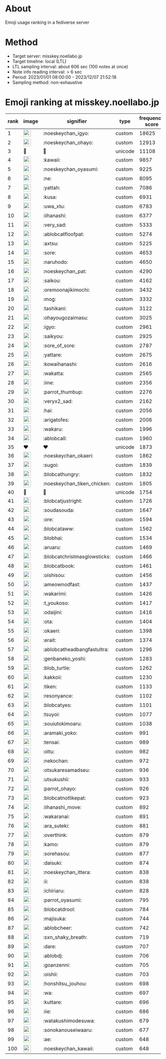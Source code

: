 # About
Emoji usage ranking in a fediverse server

# Method
- Target server: misskey.noellabo.jp
- Target timeline: local (LTL)
- LTL sampling interval: about 606 sec (100 notes at once)
- Note info reading interval: > 6 sec
- Period: 2023/01/01 08:00:00 - 2023/12/07 21:52:18 
- Sampling method: non-exhaustive

# Emoji ranking at misskey.noellabo.jp

|rank|image|signifier|type|frequency score|
|----|----|----|----|----|
|1|<img height="24" src="https://misskey.noellabo.jp/emoji/noeskeychan_igyo.webp">|:noeskeychan_igyo:|custom|18625|
|2|<img height="24" src="https://misskey.noellabo.jp/emoji/noeskeychan_ohayo.webp">|:noeskeychan_ohayo:|custom|12913|
|3|🎉|🎉|unicode|11108|
|4|<img height="24" src="https://misskey.noellabo.jp/emoji/kawaii.webp">|:kawaii:|custom|9857|
|5|<img height="24" src="https://misskey.noellabo.jp/emoji/noeskeychan_oyasumi.webp">|:noeskeychan_oyasumi:|custom|9225|
|6|<img height="24" src="https://misskey.noellabo.jp/emoji/ne.webp">|:ne:|custom|8095|
|7|<img height="24" src="https://misskey.noellabo.jp/emoji/yattah.webp">|:yattah:|custom|7086|
|8|<img height="24" src="https://misskey.noellabo.jp/emoji/kusa.webp">|:kusa:|custom|6931|
|9|<img height="24" src="https://misskey.noellabo.jp/emoji/uwa_xtu.webp">|:uwa_xtu:|custom|6783|
|10|<img height="24" src="https://misskey.noellabo.jp/emoji/iihanashi.webp">|:iihanashi:|custom|6377|
|11|<img height="24" src="https://misskey.noellabo.jp/emoji/very_sad.webp">|:very_sad:|custom|5333|
|12|<img height="24" src="https://misskey.noellabo.jp/emoji/ablobcatfloofpat.webp">|:ablobcatfloofpat:|custom|5274|
|13|<img height="24" src="https://misskey.noellabo.jp/emoji/axtsu.webp">|:axtsu:|custom|5225|
|14|<img height="24" src="https://misskey.noellabo.jp/emoji/sore.webp">|:sore:|custom|4653|
|15|<img height="24" src="https://misskey.noellabo.jp/emoji/naruhodo.webp">|:naruhodo:|custom|4650|
|16|<img height="24" src="https://misskey.noellabo.jp/emoji/noeskeychan_pat.webp">|:noeskeychan_pat:|custom|4290|
|17|<img height="24" src="https://misskey.noellabo.jp/emoji/saikou.webp">|:saikou:|custom|4162|
|18|<img height="24" src="https://misskey.noellabo.jp/emoji/oremoonajikimochi.webp">|:oremoonajikimochi:|custom|3432|
|19|<img height="24" src="https://misskey.noellabo.jp/emoji/mog.webp">|:mog:|custom|3332|
|20|<img height="24" src="https://misskey.noellabo.jp/emoji/tashikani.webp">|:tashikani:|custom|3122|
|21|<img height="24" src="https://misskey.noellabo.jp/emoji/ohayougozaimasu.webp">|:ohayougozaimasu:|custom|3025|
|22|<img height="24" src="https://misskey.noellabo.jp/emoji/igyo.webp">|:igyo:|custom|2961|
|23|<img height="24" src="https://misskey.noellabo.jp/emoji/saikyou.webp">|:saikyou:|custom|2925|
|24|<img height="24" src="https://misskey.noellabo.jp/emoji/sore_of_sore.webp">|:sore_of_sore:|custom|2787|
|25|<img height="24" src="https://misskey.noellabo.jp/emoji/yattare.webp">|:yattare:|custom|2675|
|26|<img height="24" src="https://misskey.noellabo.jp/emoji/kowaihanashi.webp">|:kowaihanashi:|custom|2616|
|27|<img height="24" src="https://misskey.noellabo.jp/emoji/wakatta.webp">|:wakatta:|custom|2565|
|28|<img height="24" src="https://misskey.noellabo.jp/emoji/iine.webp">|:iine:|custom|2356|
|29|<img height="24" src="https://misskey.noellabo.jp/emoji/parrot_thumbup.webp">|:parrot_thumbup:|custom|2276|
|30|<img height="24" src="https://misskey.noellabo.jp/emoji/veryx2_sad.webp">|:veryx2_sad:|custom|2162|
|31|<img height="24" src="https://misskey.noellabo.jp/emoji/hai.webp">|:hai:|custom|2056|
|32|<img height="24" src="https://misskey.noellabo.jp/emoji/arigatofes.webp">|:arigatofes:|custom|2006|
|33|<img height="24" src="https://misskey.noellabo.jp/emoji/wakaru.webp">|:wakaru:|custom|1996|
|34|<img height="24" src="https://misskey.noellabo.jp/emoji/ablobcall.webp">|:ablobcall:|custom|1960|
|35|❤|❤|unicode|1873|
|36|<img height="24" src="https://misskey.noellabo.jp/emoji/noeskeychan_okaeri.webp">|:noeskeychan_okaeri:|custom|1862|
|37|<img height="24" src="https://misskey.noellabo.jp/emoji/sugoi.webp">|:sugoi:|custom|1839|
|38|<img height="24" src="https://misskey.noellabo.jp/emoji/blobcathungry.webp">|:blobcathungry:|custom|1832|
|39|<img height="24" src="https://misskey.noellabo.jp/emoji/noeskeychan_tiken_chicken.webp">|:noeskeychan_tiken_chicken:|custom|1805|
|40|🍗|🍗|unicode|1754|
|41|<img height="24" src="https://misskey.noellabo.jp/emoji/blobcatjustright.webp">|:blobcatjustright:|custom|1726|
|42|<img height="24" src="https://misskey.noellabo.jp/emoji/soudasouda.webp">|:soudasouda:|custom|1647|
|43|<img height="24" src="https://misskey.noellabo.jp/emoji/ore.webp">|:ore:|custom|1594|
|44|<img height="24" src="https://misskey.noellabo.jp/emoji/blobcataww.webp">|:blobcataww:|custom|1562|
|45|<img height="24" src="https://misskey.noellabo.jp/emoji/blobhai.webp">|:blobhai:|custom|1534|
|46|<img height="24" src="https://misskey.noellabo.jp/emoji/aruaru.webp">|:aruaru:|custom|1469|
|47|<img height="24" src="https://misskey.noellabo.jp/emoji/blobcatchristmasglowsticks.webp">|:blobcatchristmasglowsticks:|custom|1466|
|48|<img height="24" src="https://misskey.noellabo.jp/emoji/blobcatbook.webp">|:blobcatbook:|custom|1461|
|49|<img height="24" src="https://misskey.noellabo.jp/emoji/oishisou.webp">|:oishisou:|custom|1456|
|50|<img height="24" src="https://misskey.noellabo.jp/emoji/ameownodfast.webp">|:ameownodfast:|custom|1437|
|51|<img height="24" src="https://misskey.noellabo.jp/emoji/wakarimi.webp">|:wakarimi:|custom|1426|
|52|<img height="24" src="https://misskey.noellabo.jp/emoji/t_youkoso.webp">|:t_youkoso:|custom|1417|
|53|<img height="24" src="https://misskey.noellabo.jp/emoji/odaijini.webp">|:odaijini:|custom|1416|
|54|<img height="24" src="https://misskey.noellabo.jp/emoji/ota.webp">|:ota:|custom|1404|
|55|<img height="24" src="https://misskey.noellabo.jp/emoji/okaeri.webp">|:okaeri:|custom|1398|
|56|<img height="24" src="https://misskey.noellabo.jp/emoji/erait.webp">|:erait:|custom|1374|
|57|<img height="24" src="https://misskey.noellabo.jp/emoji/ablobcatheadbangfastultra.webp">|:ablobcatheadbangfastultra:|custom|1296|
|58|<img height="24" src="https://misskey.noellabo.jp/emoji/genbaneko_yoshi.webp">|:genbaneko_yoshi:|custom|1283|
|59|<img height="24" src="https://misskey.noellabo.jp/emoji/blob_turtle.webp">|:blob_turtle:|custom|1262|
|60|<img height="24" src="https://misskey.noellabo.jp/emoji/kakkoii.webp">|:kakkoii:|custom|1230|
|61|<img height="24" src="https://misskey.noellabo.jp/emoji/tiken.webp">|:tiken:|custom|1133|
|62|<img height="24" src="https://misskey.noellabo.jp/emoji/resonyance.webp">|:resonyance:|custom|1102|
|63|<img height="24" src="https://misskey.noellabo.jp/emoji/blobcatyes.webp">|:blobcatyes:|custom|1101|
|64|<img height="24" src="https://misskey.noellabo.jp/emoji/tsuyoi.webp">|:tsuyoi:|custom|1077|
|65|<img height="24" src="https://misskey.noellabo.jp/emoji/souiutokimoaru.webp">|:souiutokimoaru:|custom|1038|
|66|<img height="24" src="https://misskey.noellabo.jp/emoji/aramaki_yoko.webp">|:aramaki_yoko:|custom|991|
|67|<img height="24" src="https://misskey.noellabo.jp/emoji/tensai.webp">|:tensai:|custom|989|
|68|<img height="24" src="https://misskey.noellabo.jp/emoji/oltu.webp">|:oltu:|custom|982|
|69|<img height="24" src="https://misskey.noellabo.jp/emoji/nekochan.webp">|:nekochan:|custom|972|
|70|<img height="24" src="https://misskey.noellabo.jp/emoji/otsukaresamadseu.webp">|:otsukaresamadseu:|custom|936|
|71|<img height="24" src="https://misskey.noellabo.jp/emoji/utsukushii.webp">|:utsukushii:|custom|933|
|72|<img height="24" src="https://misskey.noellabo.jp/emoji/parrot_ohayo.webp">|:parrot_ohayo:|custom|926|
|73|<img height="24" src="https://misskey.noellabo.jp/emoji/blobcatnotlikepat.webp">|:blobcatnotlikepat:|custom|923|
|74|<img height="24" src="https://misskey.noellabo.jp/emoji/iihanashi_move.webp">|:iihanashi_move:|custom|892|
|75|<img height="24" src="https://misskey.noellabo.jp/emoji/wakaranai.webp">|:wakaranai:|custom|891|
|76|<img height="24" src="https://misskey.noellabo.jp/emoji/ara_suteki.webp">|:ara_suteki:|custom|881|
|77|<img height="24" src="https://misskey.noellabo.jp/emoji/overthink.webp">|:overthink:|custom|879|
|78|<img height="24" src="https://misskey.noellabo.jp/emoji/kamo.webp">|:kamo:|custom|879|
|79|<img height="24" src="https://misskey.noellabo.jp/emoji/sorehasou.webp">|:sorehasou:|custom|877|
|80|<img height="24" src="https://misskey.noellabo.jp/emoji/daisuki.webp">|:daisuki:|custom|874|
|81|<img height="24" src="https://misskey.noellabo.jp/emoji/noeskeychan_ittera.webp">|:noeskeychan_ittera:|custom|838|
|82|<img height="24" src="https://misskey.noellabo.jp/emoji/ii.webp">|:ii:|custom|838|
|83|<img height="24" src="https://misskey.noellabo.jp/emoji/ichiriaru.webp">|:ichiriaru:|custom|828|
|84|<img height="24" src="https://misskey.noellabo.jp/emoji/parrot_oyasumi.webp">|:parrot_oyasumi:|custom|795|
|85|<img height="24" src="https://misskey.noellabo.jp/emoji/blobcatdrool.webp">|:blobcatdrool:|custom|784|
|86|<img height="24" src="https://misskey.noellabo.jp/emoji/majisuka.webp">|:majisuka:|custom|744|
|87|<img height="24" src="https://misskey.noellabo.jp/emoji/ablobcheer.webp">|:ablobcheer:|custom|742|
|88|<img height="24" src="https://misskey.noellabo.jp/emoji/sxn_shaky_breath.webp">|:sxn_shaky_breath:|custom|719|
|89|<img height="24" src="https://misskey.noellabo.jp/emoji/dare.webp">|:dare:|custom|707|
|90|<img height="24" src="https://misskey.noellabo.jp/emoji/ablobdj.webp">|:ablobdj:|custom|706|
|91|<img height="24" src="https://misskey.noellabo.jp/emoji/goanzenni.webp">|:goanzenni:|custom|705|
|92|<img height="24" src="https://misskey.noellabo.jp/emoji/oishii.webp">|:oishii:|custom|703|
|93|<img height="24" src="https://misskey.noellabo.jp/emoji/honshitsu_jouhou.webp">|:honshitsu_jouhou:|custom|698|
|94|<img height="24" src="https://misskey.noellabo.jp/emoji/wa.webp">|:wa:|custom|697|
|95|<img height="24" src="https://misskey.noellabo.jp/emoji/kuttare.webp">|:kuttare:|custom|696|
|96|<img height="24" src="https://misskey.noellabo.jp/emoji/iie.webp">|:iie:|custom|686|
|97|<img height="24" src="https://misskey.noellabo.jp/emoji/watakushimodesuwa.webp">|:watakushimodesuwa:|custom|679|
|98|<img height="24" src="https://misskey.noellabo.jp/emoji/sonokanouseiwaaru.webp">|:sonokanouseiwaaru:|custom|677|
|99|<img height="24" src="https://misskey.noellabo.jp/emoji/ae.webp">|:ae:|custom|648|
|100|<img height="24" src="https://misskey.noellabo.jp/emoji/noeskeychan_kawaii.webp">|:noeskeychan_kawaii:|custom|648|
